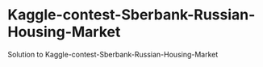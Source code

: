 # Kaggle-contest-Sberbank-Russian-Housing-Market
Solution to Kaggle-contest-Sberbank-Russian-Housing-Market 
